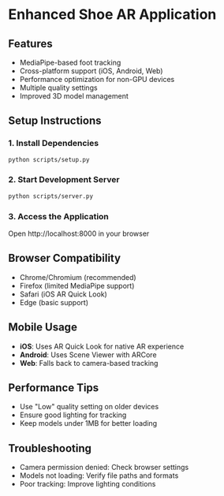 # Enhanced Shoe AR Application

## Features
- MediaPipe-based foot tracking
- Cross-platform support (iOS, Android, Web)
- Performance optimization for non-GPU devices
- Multiple quality settings
- Improved 3D model management

## Setup Instructions

### 1. Install Dependencies
```bash
python scripts/setup.py
```

### 2. Start Development Server
```bash
python scripts/server.py
```

### 3. Access the Application
Open http://localhost:8000 in your browser

## Browser Compatibility
- Chrome/Chromium (recommended)
- Firefox (limited MediaPipe support)
- Safari (iOS AR Quick Look)
- Edge (basic support)

## Mobile Usage
- **iOS**: Uses AR Quick Look for native AR experience
- **Android**: Uses Scene Viewer with ARCore
- **Web**: Falls back to camera-based tracking

## Performance Tips
- Use "Low" quality setting on older devices
- Ensure good lighting for tracking
- Keep models under 1MB for better loading

## Troubleshooting
- Camera permission denied: Check browser settings
- Models not loading: Verify file paths and formats
- Poor tracking: Improve lighting conditions
